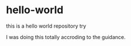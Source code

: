 hello-world
===========

this is a hello world repository try

I was doing this totally accroding to the guidance.
